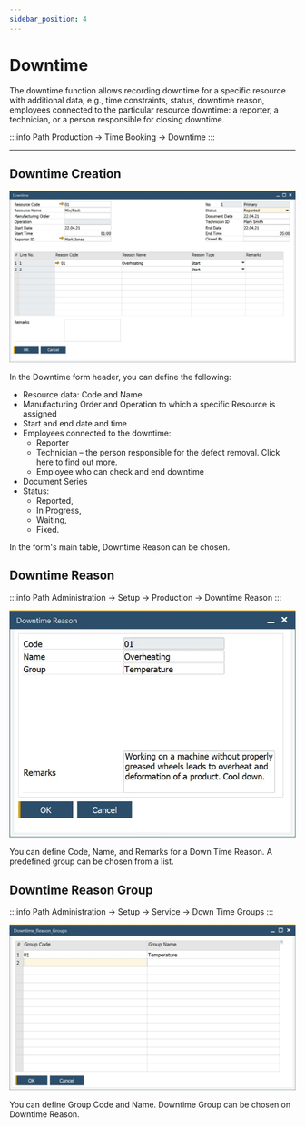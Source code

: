 ```yaml
---
sidebar_position: 4
---
```


# Downtime

The downtime function allows recording downtime for a specific resource with additional data, e.g., time constraints, status, downtime reason, employees connected to the particular resource downtime: a reporter, a technician, or a person responsible for closing downtime.

:::info Path
    Production → Time Booking → Downtime
:::

---

## Downtime Creation

![Downtime](./media/downtime/downtime.webp)

In the Downtime form header, you can define the following:

- Resource data: Code and Name
- Manufacturing Order and Operation to which a specific Resource is assigned
- Start and end date and time
- Employees connected to the downtime:
  - Reporter
  - Technician – the person responsible for the defect removal. Click here to find out more.
  - Employee who can check and end downtime
- Document Series
- Status:
  - Reported,
  - In Progress,
  - Waiting,
  - Fixed.

In the form's main table, Downtime Reason can be chosen.

## Downtime Reason

:::info Path
    Administration → Setup → Production → Downtime Reason
:::

![Downtime Reason](./media/downtime/downtime-reason.webp)

You can define Code, Name, and Remarks for a Down Time Reason. A predefined group can be chosen from a list.

## Downtime Reason Group

:::info Path
    Administration → Setup → Service → Down Time Groups
:::

![Downtime Reason Group](./media/downtime/downtime-reason-group.webp)

You can define Group Code and Name. Downtime Group can be chosen on Downtime Reason.
